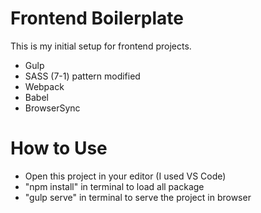 ﻿# Frontend Boilerplate

This is my initial setup for frontend projects.
- Gulp
- SASS (7-1) pattern modified
- Webpack
- Babel
- BrowserSync

# How to Use
- Open this project in your editor (I used VS Code)
- "npm install" in terminal to load all package
- "gulp serve" in terminal to serve the project in browser